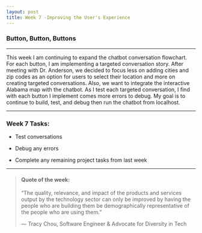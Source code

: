 ```yaml
---
layout: post
title: Week 7 -Improving the User's Experience
---
```


### Button, Button, Buttons

----

This week I am continuing to expand the chatbot conversation flowchart. For each button, I am implementing a targeted conversation story. After meeting with Dr. Anderson, we decided to focus less on adding cities and zip codes as an option for users to select their location and more on creating targeted conversations. Also, we want to integrate the interactive Alabama map with the chatbot. As I test each targeted conversation, I find with each button I implement comes more errors to debug. My goal is to continue to build, test, and debug then run the chatbot from localhost.  

----

### Week 7 Tasks:

- Test conversations

- Debug any errors

- Complete any remaining project tasks from last week

----

> #### Quote of the week:
> “The quality, relevance, and impact of the products and services output by the technology sector can only be improved by having the people who are building them be demographically representative of the people who are using them.”
>
> — Tracy Chou, Software Engineer & Advocate for Diversity in Tech
